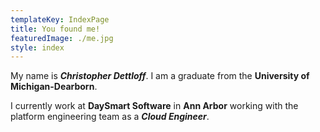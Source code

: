 ```yaml
---
templateKey: IndexPage
title: You found me!
featuredImage: ./me.jpg
style: index
---
```


My name is **_Christopher Dettloff_**. I am a graduate from the **University of Michigan-Dearborn**.

I currently work at **DaySmart Software** in **Ann Arbor** working with the platform engineering team as a **_Cloud Engineer_**.
